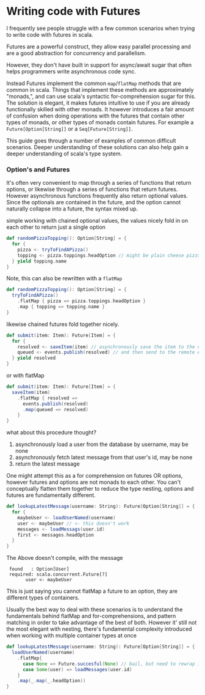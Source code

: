 # Writing code with Futures

I frequently see people struggle with a few common scenarios when trying to write
code with futures in scala.

Futures are a powerful construct, they allow easy parallel processing and are a good abstraction for
concurrency and parallelism.

However, they don't have built in support for async/await sugar that often helps programmers
write asynchronous code sync.

Instead Futures implement the common `map`/`flatMap` methods that are common in scala.
Things that implement these methods are approximately "monads,", and can use scala's
syntactic for-comprehension sugar for this. The solution is elegant, it
makes futures intuitive to use if you are already functionally skilled with other monads.
It however introduces a fair amount of confusion when doing operations with the futures that
contain other types of monads, or other types of monads contain futures.
For example a `Future[Option[String]]` or a `Seq[Future[String]]`.

This guide goes through a number of examples of common difficult scenarios. Deeper understanding
of these solutions can also help gain a deeper understanding of scala's type system.

### Option's and Futures

It's often very convenient to map through a series of functions that return options,
or likewise through a series of functions that return futures. However asynchronous functions
frequently also return optional values. Since the optionals are contained in the future, and
the option cannot naturally collapse into a future, the syntax mixed up.

simple working with chained optional values, the values nicely fold in on each other to
return just a single option

```scala
def randomPizzaTopping(): Option[String] = {
  for {
    pizza <- tryToFindAPizza()
    topping <- pizza.toppings.headOption // might be plain cheese pizza
  } yield topping.name
}
```

Note, this can also be rewritten with a `flatMap`

```scala
def randomPizzaTopping(): Option[String] = {
  tryToFindAPizza()
    .flatMap { pizza => pizza.toppings.headOption }
    .map { topping => topping.name }
}
```

likewise chained futures fold together nicely.

```scala
def submit(item: Item): Future[Item] = {
  for {
    resolved <- saveItem(item) // asynchronously save the item to the database
    queued <- events.publish(resolved) // and then send to the remote event service
  } yield resolved
}
```

or with flatMap

```scala
def submit(item: Item): Future[Item] = {
  saveItem(item)
    .flatMap { resolved =>
      events.publish(resolved)
      .map(queued => resolved)
    }
}

```

what about this procedure thought?

1. asynchronously load a user from the database by username, may be none
1. asynchronously fetch latest message from that user's id, may be none
1. return the latest message

One might attempt this as a for comprehension on futures OR options, however futures
and options are not monads to each other. You can't conceptually flatten them together to
reduce the type nesting, options and futures are fundamentally different.

```scala
def lookupLatestMessage(username: String): Future[Option[String]] = {
  for {
    maybeUser <- loadUserNamed(username)
    user <- maybeUser // <- this doesn't work
    messages <- loadMessags(user.id)
    first <- messages.headOption
  }
}
```

The Above doesn't compile, with the message

```
 found   : Option[User]
 required: scala.concurrent.Future[?]
       user <- maybeUser
```

This is just saying you cannot flatMap a future to an option, they are different types
of containers.

Usually the best way to deal with these scenarios is to understand the fundamentals behind
flatMap and for-comprehensions, and pattern matching in order to take advantage of the best of both.
However it' still not the most elegant with nesting, there's fundamental complexity introduced when
working with multiple container types at once

```scala
def lookupLatestMessage(username: String): Future[Option[String]] = {
  loadUserNamed(username)
    .flatMap{
      case None => Future.succesful(None) // bail, but need to rewrap in a future container to maintain consistency
      case Some(user) => loadMessages(user.id)
    }
    .map(_.map(_.headOption))
}
```
